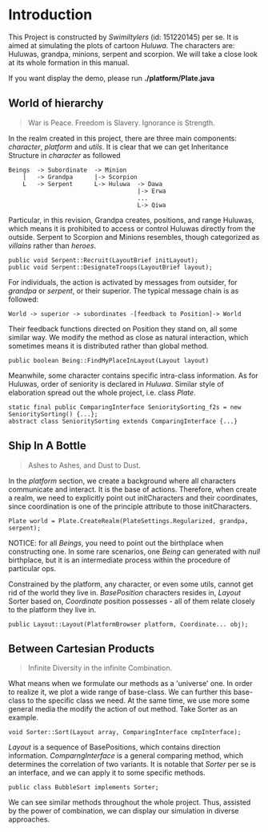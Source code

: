 # Introduction
This Project is constructed by _Swimiltylers_ (id: 151220145) per
se. It is aimed at simulating the plots of cartoon _Huluwa_. The
characters are: Huluwas, grandpa, minions, serpent and 
scorpion. We will take a close look at its whole formation in this manual.

If you want display the demo, please run **./platform/Plate.java**

## World of hierarchy

>War is Peace. Freedom is Slavery. Ignorance is Strength.

In the realm created in this project, there are three 
main components: _character_, _platform_ and _utils_.
It is clear that we can get Inheritance Structure in _character_
as followed

    Beings  -> Subordinate  -> Minion
        |   -> Grandpa      |-> Scorpion
        L   -> Serpent      L-> Huluwa  -> Dawa
                                        |-> Erwa
                                        ...
                                        L-> Qiwa
 
Particular, in this revision, Grandpa creates, positions,
and range Huluwas, which means it is prohibited to access
or control Huluwas directly from the outside. Serpent to
Scorpion and Minions resembles, though categorized as
_villains_ rather than _heroes_.

    public void Serpent::Recruit(LayoutBrief initLayout);
    public void Serpent::DesignateTroops(LayoutBrief layout);

For individuals, the action is activated by messages from
outsider, for _grandpa_ or _serpent_, or their superior.
The typical message chain is as followed:
    
    World -> superior -> subordinates -[feedback to Position]-> World

Their feedback functions directed on Position they stand on, all
some similar way. We modify the method as close as natural
interaction, which sometimes means it is distributed rather than
global method.
    
    public boolean Being::FindMyPlaceInLayout(Layout layout)
    
Meanwhile, some character contains specific intra-class information.
As for Huluwas, order of seniority is declared in _Huluwa_. Similar
style of elaboration spread out the whole project, i.e. class _Plate_.

    static final public ComparingInterface SenioritySorting_f2s = new SenioritySorting() {...};
    abstract class SenioritySorting extends ComparingInterface {...}
    
## Ship In A Bottle

>Ashes to Ashes, and Dust to Dust.

In the _platform_ section, we create a background where 
all characters communicate and interact. It is the base of
actions. Therefore, when create a realm, we need to explicitly
point out initCharacters and their coordinates, since 
coordination is one of the principle attribute to those
initCharacters.

    Plate world = Plate.CreateRealm(PlateSettings.Regularized, grandpa, serpent);
    
NOTICE: for all _Beings_, you need to point out the birthplace
when constructing one. In some rare scenarios, one _Being_
can generated with _null_ birthplace, but it is an
intermediate process within the procedure of particular
ops.

Constrained by the platform, any character, or even some
utils, cannot get rid of the world they live in. _BasePosition_
characters resides in, _Layout_ Sorter based on, _Coordinate_
position possesses - all of them relate closely to the platform
they live in.

    public Layout::Layout(PlatformBrowser platform, Coordinate... obj);
    

## Between Cartesian Products

>Infinite Diversity in the infinite Combination.

What means when we formulate our methods as a 'universe' one.
In order to realize it, we plot a wide range of base-class.
We can further this base-class to the specific class we need.
At the same time, we use more some general media the modify
the action of out method. Take Sorter as an example.

    void Sorter::Sort(Layout array, ComparingInterface cmpInterface);

_Layout_ is a sequence of BasePositions, which contains direction
information. _ComparngInterface_ is a general comparing method, which
determines the correlation of two variants. It is notable that
_Sorter_ per se is an interface, and we can apply it to some
specific methods.
    
    public class BubbleSort implements Sorter;
    
We can see similar methods throughout the whole project. Thus,
assisted by the power of combination, we can display our
simulation in diverse approaches.
